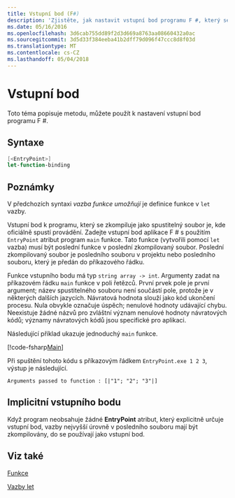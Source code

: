 ```yaml
---
title: Vstupní bod (F#)
description: 'Zjistěte, jak nastavit vstupní bod programu F #, který se zkompiluje jako spustitelného souboru, kde oficiálně spustí provádění.'
ms.date: 05/16/2016
ms.openlocfilehash: 3d6cab755dd89f2d3d669a8763aa08660432a0ac
ms.sourcegitcommit: 3d5d33f384eeba41b2dff79d096f47ccc8d8f03d
ms.translationtype: MT
ms.contentlocale: cs-CZ
ms.lasthandoff: 05/04/2018
---
```

# <a name="entry-point"></a>Vstupní bod

Toto téma popisuje metodu, můžete použít k nastavení vstupní bod programu F #.


## <a name="syntax"></a>Syntaxe

```fsharp
[<EntryPoint>]
let-function-binding
```

## <a name="remarks"></a>Poznámky
V předchozích syntaxi *vazba funkce umožňují* je definice funkce v `let` vazby.

Vstupní bod k programu, který se zkompiluje jako spustitelný soubor je, kde oficiálně spustí provádění. Zadejte vstupní bod aplikace F # s použitím `EntryPoint` atribut program `main` funkce. Tato funkce (vytvořili pomocí `let` vazba) musí být poslední funkce v poslední zkompilovaný soubor. Poslední zkompilovaný soubor je posledního souboru v projektu nebo posledního souboru, který je předán do příkazového řádku.

Funkce vstupního bodu má typ `string array -> int`. Argumenty zadat na příkazovém řádku `main` funkce v poli řetězců. První prvek pole je první argument; název spustitelného souboru není součástí pole, protože je v některých dalších jazycích. Návratová hodnota slouží jako kód ukončení procesu. Nula obvykle označuje úspěch; nenulové hodnoty udávající chybu. Neexistuje žádné názvů pro zvláštní význam nenulové hodnoty návratových kódů; významy návratových kódů jsou specifické pro aplikaci.

Následující příklad ukazuje jednoduchý `main` funkce.

[!code-fsharp[Main](../../../../samples/snippets/fsharp/entry-point/snippet501.fs)]

Při spuštění tohoto kódu s příkazovým řádkem `EntryPoint.exe 1 2 3`, výstup je následující.

```console
Arguments passed to function : [|"1"; "2"; "3"|]
```

## <a name="implicit-entry-point"></a>Implicitní vstupního bodu
Když program neobsahuje žádné **EntryPoint** atribut, který explicitně určuje vstupní bod, vazby nejvyšší úrovně v posledního souboru mají být zkompilovány, do se používají jako vstupní bod.


## <a name="see-also"></a>Viz také
[Funkce](index.md)

[Vazby let](let-bindings.md)

